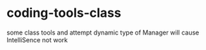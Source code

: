 # coding-tools-class
some class tools and attempt
dynamic type of Manager will cause IntelliSence not work
